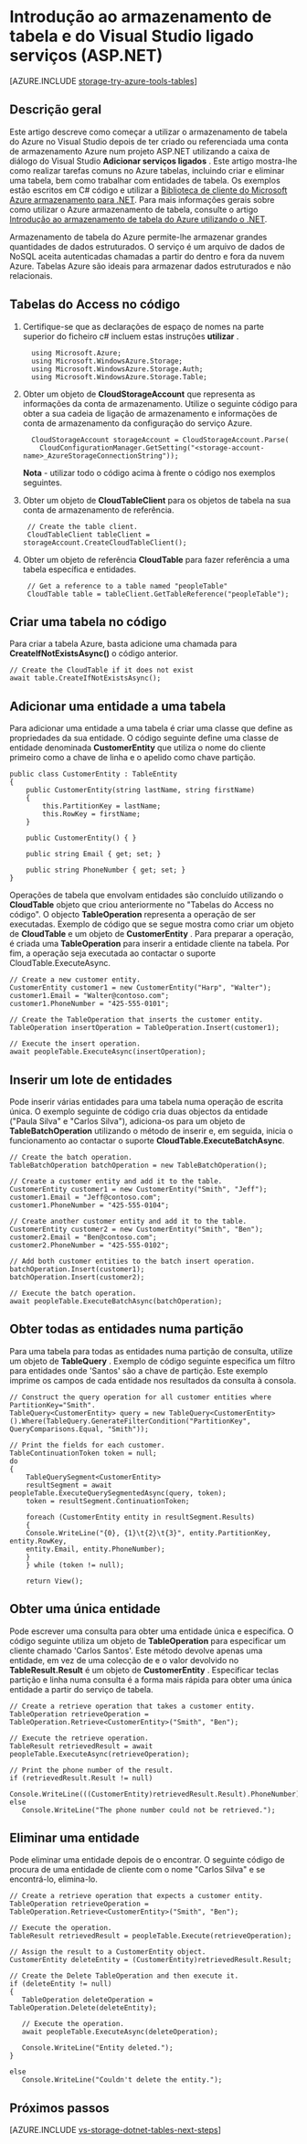 <properties
    pageTitle="Introdução ao armazenamento de tabela e do Visual Studio ligado serviços (ASP.NET) | Microsoft Azure"
    description="Como começar a utilizar o armazenamento de tabela do Azure num projeto de ASP.NET no Visual Studio após ligar a uma conta de armazenamento utilizando o Visual Studio ligado serviços"
    services="storage"
    documentationCenter=""
    authors="TomArcher"
    manager="douge"
    editor=""/>

<tags
    ms.service="storage"
    ms.workload="web"
    ms.tgt_pltfrm="vs-getting-started"
    ms.devlang="na"
    ms.topic="article"
    ms.date="07/18/2016"
    ms.author="tarcher"/>

# <a name="get-started-with-table-storage-and-visual-studio-connected-services-aspnet"></a>Introdução ao armazenamento de tabela e do Visual Studio ligado serviços (ASP.NET)

[AZURE.INCLUDE [storage-try-azure-tools-tables](../../includes/storage-try-azure-tools-tables.md)]

## <a name="overview"></a>Descrição geral
Este artigo descreve como começar a utilizar o armazenamento de tabela do Azure no Visual Studio depois de ter criado ou referenciada uma conta de armazenamento Azure num projeto ASP.NET utilizando a caixa de diálogo do Visual Studio **Adicionar serviços ligados** . Este artigo mostra-lhe como realizar tarefas comuns no Azure tabelas, incluindo criar e eliminar uma tabela, bem como trabalhar com entidades de tabela. Os exemplos estão escritos em C\# código e utilizar a [Biblioteca de cliente do Microsoft Azure armazenamento para .NET](https://msdn.microsoft.com/library/azure/dn261237.aspx). Para mais informações gerais sobre como utilizar o Azure armazenamento de tabela, consulte o artigo [Introdução ao armazenamento de tabela do Azure utilizando o .NET](storage-dotnet-how-to-use-tables.md).

Armazenamento de tabela do Azure permite-lhe armazenar grandes quantidades de dados estruturados. O serviço é um arquivo de dados de NoSQL aceita autenticadas chamadas a partir do dentro e fora da nuvem Azure. Tabelas Azure são ideais para armazenar dados estruturados e não relacionais.


## <a name="access-tables-in-code"></a>Tabelas do Access no código

1. Certifique-se que as declarações de espaço de nomes na parte superior do ficheiro c# incluem estas instruções **utilizar** .

         using Microsoft.Azure;
         using Microsoft.WindowsAzure.Storage;
         using Microsoft.WindowsAzure.Storage.Auth;
         using Microsoft.WindowsAzure.Storage.Table;

2. Obter um objeto de **CloudStorageAccount** que representa as informações da conta de armazenamento. Utilize o seguinte código para obter a sua cadeia de ligação de armazenamento e informações de conta de armazenamento da configuração do serviço Azure.

         CloudStorageAccount storageAccount = CloudStorageAccount.Parse(
           CloudConfigurationManager.GetSetting("<storage-account-name>_AzureStorageConnectionString"));

    **Nota** - utilizar todo o código acima à frente o código nos exemplos seguintes.

3. Obter um objeto de **CloudTableClient** para os objetos de tabela na sua conta de armazenamento de referência.  

        // Create the table client.
        CloudTableClient tableClient = storageAccount.CreateCloudTableClient();

4. Obter um objeto de referência **CloudTable** para fazer referência a uma tabela específica e entidades.

        // Get a reference to a table named "peopleTable"
        CloudTable table = tableClient.GetTableReference("peopleTable");

## <a name="create-a-table-in-code"></a>Criar uma tabela no código

Para criar a tabela Azure, basta adicione uma chamada para **CreateIfNotExistsAsync()** o código anterior.

    // Create the CloudTable if it does not exist
    await table.CreateIfNotExistsAsync();

## <a name="add-an-entity-to-a-table"></a>Adicionar uma entidade a uma tabela

Para adicionar uma entidade a uma tabela é criar uma classe que define as propriedades da sua entidade. O código seguinte define uma classe de entidade denominada **CustomerEntity** que utiliza o nome do cliente primeiro como a chave de linha e o apelido como chave partição.

    public class CustomerEntity : TableEntity
    {
        public CustomerEntity(string lastName, string firstName)
        {
            this.PartitionKey = lastName;
            this.RowKey = firstName;
        }

        public CustomerEntity() { }

        public string Email { get; set; }

        public string PhoneNumber { get; set; }
    }

Operações de tabela que envolvam entidades são concluído utilizando o **CloudTable** objeto que criou anteriormente no "Tabelas do Access no código". O objecto **TableOperation** representa a operação de ser executadas. Exemplo de código que se segue mostra como criar um objeto de **CloudTable** e um objeto de **CustomerEntity** . Para preparar a operação, é criada uma **TableOperation** para inserir a entidade cliente na tabela. Por fim, a operação seja executada ao contactar o suporte CloudTable.ExecuteAsync.

    // Create a new customer entity.
    CustomerEntity customer1 = new CustomerEntity("Harp", "Walter");
    customer1.Email = "Walter@contoso.com";
    customer1.PhoneNumber = "425-555-0101";

    // Create the TableOperation that inserts the customer entity.
    TableOperation insertOperation = TableOperation.Insert(customer1);

    // Execute the insert operation.
    await peopleTable.ExecuteAsync(insertOperation);

## <a name="insert-a-batch-of-entities"></a>Inserir um lote de entidades

Pode inserir várias entidades para uma tabela numa operação de escrita única. O exemplo seguinte de código cria duas objectos da entidade ("Paula Silva" e "Carlos Silva"), adiciona-os para um objeto de **TableBatchOperation** utilizando o método de inserir e, em seguida, inicia o funcionamento ao contactar o suporte **CloudTable.ExecuteBatchAsync**.

    // Create the batch operation.
    TableBatchOperation batchOperation = new TableBatchOperation();

    // Create a customer entity and add it to the table.
    CustomerEntity customer1 = new CustomerEntity("Smith", "Jeff");
    customer1.Email = "Jeff@contoso.com";
    customer1.PhoneNumber = "425-555-0104";

    // Create another customer entity and add it to the table.
    CustomerEntity customer2 = new CustomerEntity("Smith", "Ben");
    customer2.Email = "Ben@contoso.com";
    customer2.PhoneNumber = "425-555-0102";

    // Add both customer entities to the batch insert operation.
    batchOperation.Insert(customer1);
    batchOperation.Insert(customer2);

    // Execute the batch operation.
    await peopleTable.ExecuteBatchAsync(batchOperation);

## <a name="get-all-of-the-entities-in-a-partition"></a>Obter todas as entidades numa partição
Para uma tabela para todas as entidades numa partição de consulta, utilize um objeto de **TableQuery** . Exemplo de código seguinte especifica um filtro para entidades onde 'Santos' são a chave de partição. Este exemplo imprime os campos de cada entidade nos resultados da consulta à consola.

    // Construct the query operation for all customer entities where PartitionKey="Smith".
    TableQuery<CustomerEntity> query = new TableQuery<CustomerEntity>().Where(TableQuery.GenerateFilterCondition("PartitionKey", QueryComparisons.Equal, "Smith"));

    // Print the fields for each customer.
    TableContinuationToken token = null;
    do
    {
        TableQuerySegment<CustomerEntity>
        resultSegment = await peopleTable.ExecuteQuerySegmentedAsync(query, token);
        token = resultSegment.ContinuationToken;

        foreach (CustomerEntity entity in resultSegment.Results)
        {
        Console.WriteLine("{0}, {1}\t{2}\t{3}", entity.PartitionKey, entity.RowKey,
        entity.Email, entity.PhoneNumber);
        }
        } while (token != null);

        return View();


## <a name="get-a-single-entity"></a>Obter uma única entidade
Pode escrever uma consulta para obter uma entidade única e específica. O código seguinte utiliza um objeto de **TableOperation** para especificar um cliente chamado 'Carlos Santos'. Este método devolve apenas uma entidade, em vez de uma colecção de e o valor devolvido no **TableResult.Result** é um objeto de **CustomerEntity** . Especificar teclas partição e linha numa consulta é a forma mais rápida para obter uma única entidade a partir do serviço de tabela.

    // Create a retrieve operation that takes a customer entity.
    TableOperation retrieveOperation = TableOperation.Retrieve<CustomerEntity>("Smith", "Ben");

    // Execute the retrieve operation.
    TableResult retrievedResult = await peopleTable.ExecuteAsync(retrieveOperation);
    
    // Print the phone number of the result.
    if (retrievedResult.Result != null)
        Console.WriteLine(((CustomerEntity)retrievedResult.Result).PhoneNumber);
    else
       Console.WriteLine("The phone number could not be retrieved.");

## <a name="delete-an-entity"></a>Eliminar uma entidade
Pode eliminar uma entidade depois de o encontrar. O seguinte código de procura de uma entidade de cliente com o nome "Carlos Silva" e se encontrá-lo, elimina-lo.

    // Create a retrieve operation that expects a customer entity.
    TableOperation retrieveOperation = TableOperation.Retrieve<CustomerEntity>("Smith", "Ben");

    // Execute the operation.
    TableResult retrievedResult = peopleTable.Execute(retrieveOperation);

    // Assign the result to a CustomerEntity object.
    CustomerEntity deleteEntity = (CustomerEntity)retrievedResult.Result;

    // Create the Delete TableOperation and then execute it.
    if (deleteEntity != null)
    {
       TableOperation deleteOperation = TableOperation.Delete(deleteEntity);

       // Execute the operation.
       await peopleTable.ExecuteAsync(deleteOperation);

       Console.WriteLine("Entity deleted.");
    }

    else
       Console.WriteLine("Couldn't delete the entity.");

## <a name="next-steps"></a>Próximos passos

[AZURE.INCLUDE [vs-storage-dotnet-tables-next-steps](../../includes/vs-storage-dotnet-tables-next-steps.md)]
